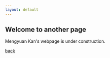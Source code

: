 ```yaml
---
layout: default
---
```


## Welcome to another page

Mengyuan Kan's webpage is under construction.

[back](./)
